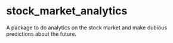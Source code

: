 # stock_market_analytics
A package to do analytics on the stock market and make dubious predictions about the future.

